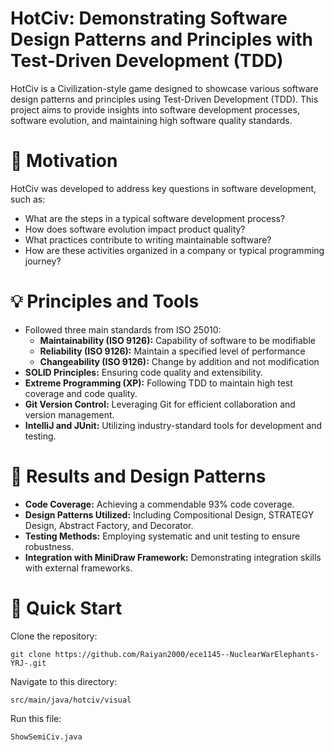 # HotCiv: Demonstrating Software Design Patterns and Principles with Test-Driven Development (TDD)
HotCiv is a Civilization-style game designed to showcase various software design patterns and principles using Test-Driven Development (TDD). This project aims to provide insights into software development processes, software evolution, and maintaining high software quality standards.
# 🚀 Motivation
HotCiv was developed to address key questions in software development, such as:

* What are the steps in a typical software development process?
* How does software evolution impact product quality?
* What practices contribute to writing maintainable software?
* How are these activities organized in a company or typical programming journey?
# 💡 Principles and Tools 
* Followed three main standards from ISO 25010:
    * <strong>Maintainability (ISO 9126):</strong> Capability of software to be modifiable
    * <strong>Reliability (ISO 9126):</strong> Maintain a specified level of performance
    * <strong>Changeability (ISO 9126):</strong> Change by addition and not modification
* <strong>SOLID Principles:</strong> Ensuring code quality and extensibility.
* <strong>Extreme Programming (XP):</strong> Following TDD to maintain high test coverage and code quality.
* <strong>Git Version Control:</strong> Leveraging Git for efficient collaboration and version management.
* <strong>IntelliJ and JUnit:</strong> Utilizing industry-standard tools for development and testing.
# 🌟 Results and Design Patterns 
* <strong>Code Coverage:</strong> Achieving a commendable 93% code coverage.
* <strong>Design Patterns Utilized:</strong> Including Compositional Design, STRATEGY Design, Abstract Factory, and Decorator.
* <strong>Testing Methods:</strong> Employing systematic and unit testing to ensure robustness.
* <strong>Integration with MiniDraw Framework:</strong> Demonstrating integration skills with external frameworks.
# 🚀 Quick Start
Clone the repository:
```
git clone https://github.com/Raiyan2000/ece1145--NuclearWarElephants-YRJ-.git
```
Navigate to this directory:
```
src/main/java/hotciv/visual
```
Run this file:
```
ShowSemiCiv.java
```


